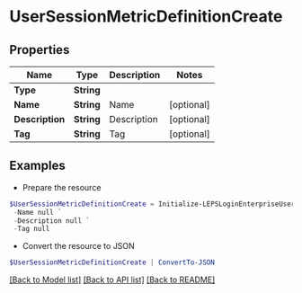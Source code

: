 # UserSessionMetricDefinitionCreate
## Properties

Name | Type | Description | Notes
------------ | ------------- | ------------- | -------------
**Type** | **String** |  | 
**Name** | **String** | Name | [optional] 
**Description** | **String** | Description | [optional] 
**Tag** | **String** | Tag | [optional] 

## Examples

- Prepare the resource
```powershell
$UserSessionMetricDefinitionCreate = Initialize-LEPSLoginEnterpriseUserSessionMetricDefinitionCreate  -Type null `
 -Name null `
 -Description null `
 -Tag null
```

- Convert the resource to JSON
```powershell
$UserSessionMetricDefinitionCreate | ConvertTo-JSON
```

[[Back to Model list]](../README.md#documentation-for-models) [[Back to API list]](../README.md#documentation-for-api-endpoints) [[Back to README]](../README.md)

